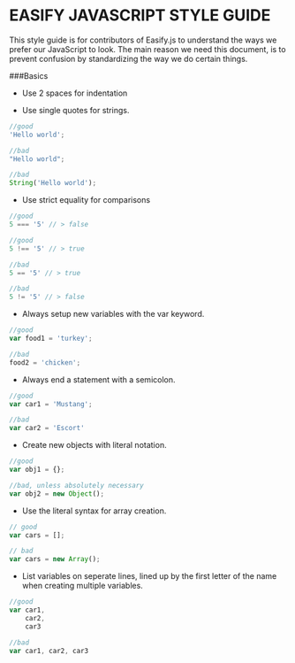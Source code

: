 EASIFY JAVASCRIPT STYLE GUIDE
=============================

This style guide is for contributors of Easify.js to understand the ways we prefer our JavaScript to look. The main reason we need this document, is to prevent confusion by standardizing the way we do certain things.

###Basics

- Use 2 spaces for indentation

- Use single quotes for strings.

```javascript
//good
'Hello world';

//bad
"Hello world";

//bad
String('Hello world');
```

- Use strict equality for comparisons
```javascript
//good
5 === '5' // > false

//good
5 !== '5' // > true

//bad
5 == '5' // > true

//bad
5 != '5' // > false
```

- Always setup new variables with the var keyword.
```javascript
//good
var food1 = 'turkey';

//bad
food2 = 'chicken';
```

- Always end a statement with a semicolon.
```javascript
//good
var car1 = 'Mustang';

//bad
var car2 = 'Escort'
```

- Create new objects with literal notation.
```javascript
//good
var obj1 = {};

//bad, unless absolutely necessary
var obj2 = new Object();
```

-  Use the literal syntax for array creation.
```javascript
// good
var cars = [];

// bad
var cars = new Array();
```

- List variables on seperate lines, lined up by the first letter of the name when creating multiple variables.
```javascript
//good
var car1,
    car2,
    car3

//bad
var car1, car2, car3
```
